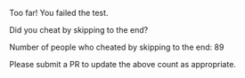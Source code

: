 Too far! You failed the test.

Did you cheat by skipping to the end? 

Number of people who cheated by skipping to the end: 89

Please submit a PR to update the above count as appropriate.
